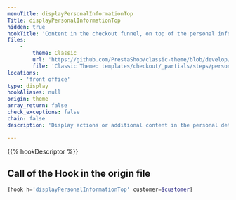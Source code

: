 ```yaml
---
menuTitle: displayPersonalInformationTop
Title: displayPersonalInformationTop
hidden: true
hookTitle: 'Content in the checkout funnel, on top of the personal information panel'
files:
    -
        theme: Classic
        url: 'https://github.com/PrestaShop/classic-theme/blob/develop/templates/checkout/_partials/steps/personal-information.tpl'
        file: 'Classic Theme: templates/checkout/_partials/steps/personal-information.tpl'
locations:
    - 'front office'
type: display
hookAliases: null
origin: theme
array_return: false
check_exceptions: false
chain: false
description: 'Display actions or additional content in the personal details tab of the checkout funnel.'

---
```


{{% hookDescriptor %}}

## Call of the Hook in the origin file

```php
{hook h='displayPersonalInformationTop' customer=$customer}
```
